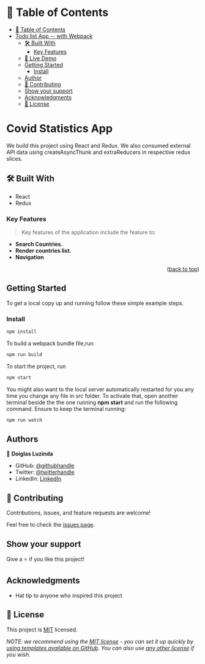 <!-- TABLE OF CONTENTS -->

# 📗 Table of Contents

- [📗 Table of Contents](#table-of-contents)
- [Todo list App -- with Webpack ](#todo-list-app--with-webpack)
  - [🛠 Built With ](#built-with)
    - [Key Features ](#key-features)
  - [🚀 Live Demo ](#live-demo)
  - [Getting Started ](#getting-started)
    - [Install ](#install)
  - [Author ](#author)
  - [🤝 Contributing ](#contributing)
  - [Show your support ](#show-your-support)
  - [Acknowledgments ](#acknowledgments)
  - [📝 License ](#license)

<!-- PROJECT DESCRIPTION -->

# Covid Statistics App <a name="todo-list-app--with-webpack"></a>

We build this project using React and Redux. We also consumed external API data using createAsyncThunk and extraReducers in respective redux slices.

## 🛠 Built With <a name="built-with"></a>

- React
- Redux

<!-- Features -->

### Key Features <a name="key-features"></a>

> Key features of the application include the feature to:

- **Search Countries.**
- **Render countries list.**
- **Navigation**

<p align="right">(<a href="#readme-top">back to top</a>)</p>

<!-- GETTING STARTED -->

## Getting Started <a name="getting-started"></a>

To get a local copy up and running follow these simple example steps.

### Install <a name="install"></a>

```js
npm install
```

To build a webpack bundle file,run

```js
npm run build
```

To start the project, run

```js
npm start
```

You might also want to the local server automatically restarted for you any time you change any file in src folder. To activate that, open another terminal beside the the one running **npm start** and run the following command. Ensure to keep the terminal running:

```js
npm run watch
```

## Authors <a name="author"></a>

👤 **Doiglas Luzinda**

- GitHub: [@githubhandle](https://github.com/LDouglasOT)
- Twitter: [@twitterhandle]()
- LinkedIn: [LinkedIn]()

## 🤝 Contributing <a name="contributing"></a>

Contributions, issues, and feature requests are welcome!

Feel free to check the [issues page](../../issues/).

## Show your support <a name="support"></a>

Give a ⭐️ if you like this project!

## Acknowledgments <a name="acknowledgements"></a>

- Hat tip to anyone who inspired this project

## 📝 License <a name="license"></a>

This project is [MIT](./MIT.md) licensed.

_NOTE: we recommend using the [MIT license](https://choosealicense.com/licenses/mit/) - you can set it up quickly by [using templates available on GitHub](https://docs.github.com/en/communities/setting-up-your-project-for-healthy-contributions/adding-a-license-to-a-repository). You can also use [any other license](https://choosealicense.com/licenses/) if you wish._

<a name="readme-top"></a>